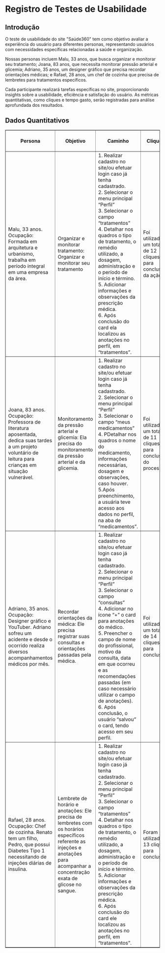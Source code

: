 # Registro de Testes de Usabilidade

<!DOCTYPE html>
<html lang="en">
<head>
    <meta charset="UTF-8">
    <meta name="viewport" content="width=device-width, initial-scale=1.0">
</head>
<body>

<h2>Introdução</h2>

<p>O teste de usabilidade do site "Saúde360" tem como objetivo avaliar a experiência do usuário para diferentes personas, representando usuários com necessidades específicas relacionadas a saúde e organização.</p>

<p>Nossas personas incluem Malu, 33 anos, que busca organizar e monitorar seu tratamento; Joana, 83 anos, que necessita monitorar pressão arterial e glicemia; Adriano, 35 anos, um designer gráfico que precisa recordar orientações médicas; e Rafael, 28 anos, um chef de cozinha que precisa de lembretes para tratamentos específicos.</p>

<p>Cada participante realizará tarefas específicas no site, proporcionando insights sobre a usabilidade, eficiência e satisfação do usuário. As métricas quantitativas, como cliques e tempo gasto, serão registradas para análise aprofundada dos resultados.</p>

<h2>Dados Quantitativos</h2>

<table border="1" style="width: 100%;">
    <thead>
        <tr>
            <th>Persona</th>
            <th>Objetivo</th>
            <th>Caminho</th>
            <th>Cliques</th>
            <th>Tempo Gasto (minutos)</th>
        </tr>
    </thead>
    <tbody>
        <tr>
            <td>Malu, 33 anos. Ocupação: Formada em arquitetura e urbanismo, trabalha em período integral em uma empresa da área. </td>
            <td>Organizar e monitorar tratamento: Organizar e monitorar seu tratamento</td>
            <td>
                1. Realizar cadastro no site/ou efetuar login caso já tenha cadastrado.<br>
                2. Selecionar o menu principal “Perfil”<br>
                3. Selecionar o campo “tratamentos” <br>
                4. Detalhar nos quadros o tipo de tratamento, o remédio utilizado, a dosagem, administração  e o período de início e término. <br>
                5. Adicionar informações e observações da prescrição médica. <br>
                6. Após conclusão do card  ela localizou as anotações  no perfil, em “tratamentos”.
            </td>
            <td>Foi utilizado um total de 12 cliques para conclusão da ação.</td>
            <td>O tempo gasto pela usuária foi de 5 minutos.</td>
        </tr>
        <tr>
            <td>Joana, 83 anos. Ocupação: Professora de literatura aposentada, dedica suas tardes a um projeto voluntário de leitura para crianças em situação vulnerável. </td>
            <td>Monitoramento da pressão arterial e glicemia: Ela precisa do monitoramento da pressão arterial e da glicemia.</td>
            <td>
                1.  Realizar cadastro no site/ou efetuar login caso já tenha cadastrado.<br>
                2. Selecionar o menu principal “Perfil”<br>
                3. Selecionar o campo “meus medicamentos”<br>
                4. PDetalhar nos quadros o nome do medicamento, informações necessárias, dosagem e observações, caso houver.<br>
                5.Após preenchimento, a usuária teve acesso aos dados  no perfil, na aba de “medicamentos”.
            </td>
            <td>Foi utilizado um total de 11 cliques para conclusão do processo. </td>
            <td>O tempo gasto foi de 12 minutos.</td>
        </tr>
        <tr>
            <td>Adriano, 35 anos. Ocupação: Designer gráfico e YouTuber. Adriano sofreu um acidente e desde o ocorrido realiza diversos acompanhamentos médicos por mês. </td>
            <td>Recordar orientações da médica: Ele precisa registrar suas consultas e orientações passadas pela  médica.</td>
            <td>
                1.  Realizar cadastro no site/ou efetuar login caso já tenha cadastrado.<br>
                2.  Selecionar o menu principal “Perfil” <br>
                3. Selecionar o campo “consultas”<br>
                4.  Adicionar no ícone “+” o card para anotações do médico.<br>
                5. Preencher o campo de nome do profissional, motivo da consulta, data em que ocorreu e as recomendações passadas (em caso necessário utilizar o campo de anotações).<br>
                6. Após conclusão, o usuário “salvou” o card, tendo acesso em seu perfil.
            </td>
            <td>Foi utilizado um total de 14 cliques para conclusão.</td>
            <td>O tempo gasto foi de 8 minutos.</td>
        </tr>
        <tr>
            <td>Rafael, 28 anos. Ocupação: Chef de cozinha. Renato tem um filho, Pedro, que possui Diabetes Tipo 1 necessitando de injeções diárias de insulina.</td>
            <td>Lembrete de horário e anotações: Ele precisa de lembretes com os horários específicos referente as injeções e anotações para acompanhar a concentração exata de glicose no sangue.</td>
            <td>
                1. Realizar cadastro no site/ou efetuar login caso já tenha cadastrado.<br>
                2. Selecionar o menu principal “Perfil”<br>
                3.  Selecionar o campo “tratamentos”<br>
                4.  Detalhar nos quadros o tipo de tratamento, o remédio utilizado, a dosagem, administração  e o período de início e término.<br>
                5.  Adicionar informações e observações da prescrição médica.<br>
                6. Após conclusão do card  ele localizou as anotações  no perfil, em “tratamentos”.
            </td>
            <td>Foram utilizados 13 cliques para conclusão.</td>
            <td>O tempo gasto foi de 6 minutos.</td>
        </tr>
    </tbody>
</table>

</body>
</html>
